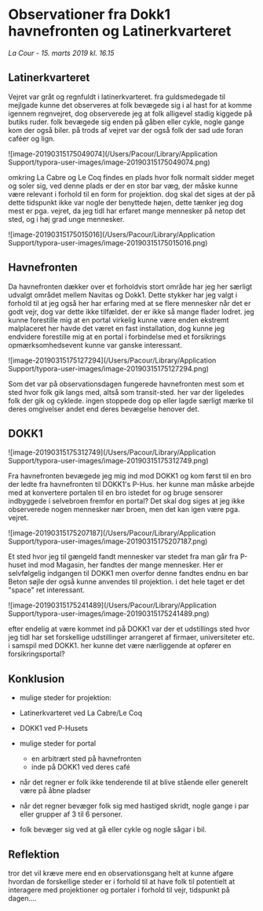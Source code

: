 # Observationer fra Dokk1 havnefronten og Latinerkvarteret

*La Cour - 15. marts 2019 kl. 16.15*

## Latinerkvarteret

Vejret var gråt og regnfuldt i latinerkvarteret. fra guldsmedegade til mejlgade kunne det observeres at folk bevægede sig i al hast for at komme igennem regnvejret, dog observerede jeg at folk alligevel stadig kiggede på butiks ruder. folk bevægede sig enden på gåben eller cykle, nogle gange kom der også biler. på trods af vejret var der også folk der sad ude foran caféer og lign. 

![image-20190315175049074](/Users/Pacour/Library/Application Support/typora-user-images/image-20190315175049074.png)

omkring La Cabre og Le Coq findes en plads hvor folk normalt sidder meget og soler sig, ved denne plads er der en stor bar væg, der måske kunne være relevant i forhold til en form for projektion. dog skal det siges at der på dette tidspunkt ikke var nogle der benyttede højen, dette tænker jeg dog mest er pga. vejret, da jeg tidl har erfaret mange mennesker på netop det sted, og i høj grad unge mennesker.

![image-20190315175015016](/Users/Pacour/Library/Application Support/typora-user-images/image-20190315175015016.png)

## Havnefronten

Da havnefronten dækker over et forholdvis stort område har jeg her særligt udvalgt området mellem Navitas og Dokk1. Dette stykker har jeg valgt i forhold til at jeg også her har erfaring med at se flere mennesker når det er godt vejr, dog var dette ikke tilfældet. der er ikke så mange flader lodret. jeg kunne forestille mig at en portal virkelig kunne være enden ekstremt malplaceret her havde det været en fast installation, dog kunne jeg endvidere forestille mig at en portal i forbindelse med et forsikrings opmærksomhedsevent kunne var ganske interessant.

![image-20190315175127294](/Users/Pacour/Library/Application Support/typora-user-images/image-20190315175127294.png)

Som det var på observationsdagen fungerede havnefronten mest som et sted hvor folk gik langs med, altså som transit-sted. her var der ligeledes folk der gik og cyklede. ingen stoppede dog op eller lagde særligt mærke til deres omgivelser andet end deres bevægelse henover det.

## DOKK1

![image-20190315175312749](/Users/Pacour/Library/Application Support/typora-user-images/image-20190315175312749.png)

Fra havnefronten bevægede jeg mig ind mod DOKK1 og kom først til en bro der ledte fra havnefronten til DOKK1's P-Hus. her kunne man måske arbejde med at konvertere portalen til en bro istedet for og bruge sensorer indbyggede i selvebroen fremfor en portal? Det skal dog siges at jeg ikke observerede nogen mennesker nær broen, men det kan igen være pga. vejret. 

![image-20190315175207187](/Users/Pacour/Library/Application Support/typora-user-images/image-20190315175207187.png)

Et sted hvor jeg til gængeld fandt mennesker var stedet fra man går fra P-huset ind mod Magasin, her fandtes der mange mennesker. Her er selvfølgelig indgangen til DOKK1 men overfor denne fandtes endnu en bar Beton søjle der også kunne anvendes til projektion. i det hele taget er det "space" ret interessant.

![image-20190315175241489](/Users/Pacour/Library/Application Support/typora-user-images/image-20190315175241489.png)

efter endelig at være kommet ind på DOKK1 var der et udstillings sted hvor jeg tidl har set forskellige udstillinger arrangeret af firmaer, universiteter etc. i samspil med DOKK1. her kunne det være nærliggende at opfører en forsikringsportal? 

## Konklusion

-  mulige steder for projektion:
  - Latinerkvarteret ved La Cabre/Le Coq
  - DOKK1 ved P-Husets
- mulige steder for portal
  - en arbitrært sted på havnefronten
  - inde på DOKK1 ved deres café

- når det regner er folk ikke tenderende til at blive stående eller generelt være på åbne pladser
- når det regner bevæger folk sig med hastiged skridt, nogle gange i par eller grupper af 3 til 6 personer.
- folk bevæger sig ved at gå eller cykle og nogle sågar i bil.

## Reflektion

tror det vil kræve mere end en observationsgang helt at kunne afgøre hvordan de forskellige steder er i forhold til at have folk til potentielt at interagere med projektioner og portaler i forhold til vejr, tidspunkt på dagen….

